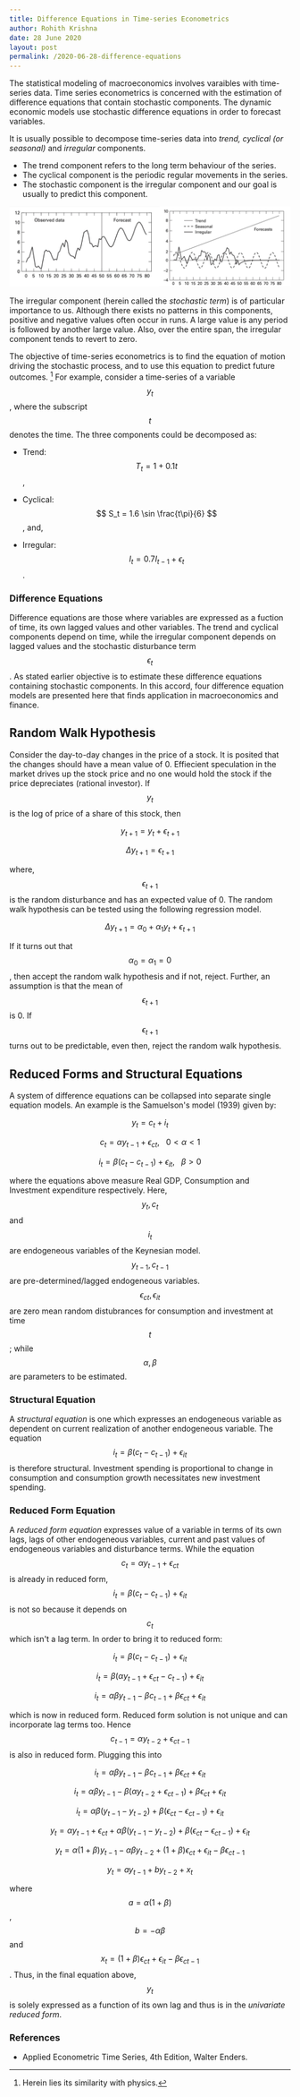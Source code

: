 ```yaml
---
title: Difference Equations in Time-series Econometrics
author: Rohith Krishna
date: 28 June 2020
layout: post
permalink: /2020-06-28-difference-equations
---
```


The statistical modeling of macroeconomics involves varaibles with time-series data. Time series econometrics is concerned with the estimation of difference equations that contain stochastic components. The dynamic economic models use stochastic difference equations in order to forecast variables.

It is usually possible to decompose time-series data into *trend, cyclical (or seasonal)* and *irregular* components.

- The trend component refers to the long term behaviour of the series.
- The cyclical component is the periodic regular movements in the series.
- The stochastic component is the irregular component and our goal is usually to predict this component.

![Time Series](images/2020-06-28-difference-equations-img01.jpg)

The irregular component (herein called the *stochastic term*) is of particular importance to us. Although there exists no patterns in this components, positive and negative values often occur in runs. A large value is any period is followed by another large value. Also, over the entire span, the irregular component tends to revert to zero.

The objective of time-series econometrics is to find the equation of motion driving the stochastic process, and to use this equation to predict future outcomes. [^1] For example, consider a time-series of a variable $$y_t$$, where the subscript $$t$$ denotes the time. The three components could be decomposed as:

- Trend: $$ T_t = 1 +0.1 t$$,

- Cyclical: $$ S_t = 1.6 \sin \frac{t\pi}{6} $$, and,

- Irregular: $$ I_t = 0.7 I_{t-1} + \epsilon_t$$.

### Difference Equations

Difference equations are those where variables are expressed as a fuction of time, its own lagged values and other variables.  The trend and cyclical components depend on time, while the irregular component depends on lagged values and the stochastic disturbance term $$ \epsilon_t$$. As stated earlier objective is to estimate these difference equations containing stochastic components. In this accord, four difference equation models are presented here that finds application in macroeconomics and finance.

## Random Walk Hypothesis

Consider the day-to-day changes in the price of a stock. It is posited that the changes should have a mean value of 0. Effiecient speculation in the market drives up the stock price and no one would hold the stock if the price depreciates (rational investor). If $$ y_t$$ is the log of price of a share of this stock, then

$$y_{t+1} = y_t + \epsilon_{t+1}$$

$$ \Delta y_{t+1} = \epsilon_{t+1} $$

where, $$ \epsilon_{t+1} $$ is the random disturbance and has an expected value of 0. The random walk hypothesis can be tested using the following regression model.

$$ \Delta y_{t+1} = \alpha_0 + \alpha_1 y_t + \epsilon_{t+1}$$

If it turns out that $$ \alpha_0 = \alpha_1 = 0$$, then accept the random walk hypothesis and if not, reject. Further, an assumption is that the mean of $$ \epsilon_{t+1}$$ is 0. If $$ \epsilon_{t+1}$$ turns out to be predictable, even then, reject the random walk hypothesis.

## Reduced Forms and Structural Equations

A system of difference equations can be collapsed into separate single equation models. An example is the Samuelson's model (1939) given by:

$$ y_t = c_t + i_t $$

$$ c_t = \alpha y_{t-1} + \epsilon_{ct}, \ \ \ 0 <\alpha<1$$

$$ i_t = \beta(c_t -c_{t-1})+ \epsilon_{it}, \ \ \  \beta>0 $$

where the equations above measure Real GDP, Consumption and Investment expenditure respectively. Here, $$ y_t, c_t$$ and $$i_t$$ are endogeneous variables of the Keynesian model. $$y_{t-1}, c_{t-1}$$ are pre-determined/lagged endogeneous variables. $$ \epsilon_{ct},\epsilon_{it} $$ are zero mean random distubrances for consumption and investment at time $$t$$; while $$\alpha, \beta$$ are parameters to be estimated.

### Structural Equation

A *structural equation* is one which expresses an endogeneous variable as dependent on current realization of another endogeneous variable. The equation $$ i_t = \beta(c_t -c_{t-1})+ \epsilon_{it}$$  is therefore structural. Investment spending is proportional to change in consumption and consumption growth necessitates new investment spending. 

### Reduced Form Equation

A *reduced form equation* expresses value of a variable in terms of its own lags, lags of other endogeneous variables, current and past values of endogeneous variables and disturbance terms. While the equation $$ c_t = \alpha y_{t-1} + \epsilon_{ct}$$ is already in reduced form, $$ i_t = \beta(c_t -c_{t-1})+ \epsilon_{it}$$  is not so because it depends on $$c_t$$ which isn't a lag term. In order to bring it to reduced form:

$$ i_t = \beta(c_t -c_{t-1})+ \epsilon_{it}$$

$$ i_t = \beta(\alpha y_{t-1} + \epsilon_{ct} -c_{t-1})+ \epsilon_{it}$$

$$ i_t = \alpha\beta y_{t-1} - \beta c_{t-1} + \beta\epsilon_{ct} + \epsilon_{it}$$

which is now in reduced form. Reduced form solution is not unique and can incorporate lag terms too. Hence $$ c_{t-1} = \alpha y_{t-2} + \epsilon_{ct-1} $$ is also in reduced form.  Plugging this into

$$ i_t = \alpha\beta y_{t-1} - \beta c_{t-1} + \beta\epsilon_{ct} + \epsilon_{it}$$

$$ i_t = \alpha\beta y_{t-1} - \beta (\alpha y_{t-2} + \epsilon_{ct-1}) + \beta\epsilon_{ct} + \epsilon_{it}$$

$$ i_t = \alpha\beta (y_{t-1} - y_{t-2}) + \beta(\epsilon_{ct} - \epsilon_{ct-1}) + \epsilon_{it}$$

$$ y_t = \alpha y_{t-1} + \epsilon_{ct} + \alpha\beta(y_{t-1} - y_{t-2}) + \beta(\epsilon_{ct} - \epsilon_{ct-1}) + \epsilon_{it}$$

$$ y_t = \alpha(1+\beta)y_{t-1} - \alpha\beta y_{t-2} + (1+\beta)\epsilon_{ct} + \epsilon_{it} - \beta \epsilon_{ct -1}$$

$$ y_t = a y_{t-1} +b y_{t-2} +x_t$$

where $$ a = \alpha(1+\beta)$$, $$ b = -\alpha\beta$$ and $$ x_t = (1+\beta)\epsilon_{ct} + \epsilon_{it} - \beta \epsilon_{ct -1}$$. Thus, in the final equation above, $$ y_t $$ is solely expressed as a function of its own lag and thus is in the *univariate reduced form*.



### References

- Applied Econometric Time Series, 4th Edition, Walter Enders.




[^1]: Herein lies its similarity with physics.

